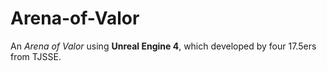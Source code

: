 # Arena-of-Valor
An *Arena of Valor* using **Unreal Engine 4**, which developed by four 17.5ers from TJSSE.
